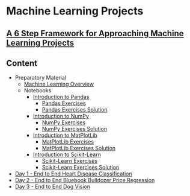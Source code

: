 # Machine Learning Projects

## [A 6 Step Framework for Approaching Machine Learning Projects](A_6_Step_Framework_for_Approaching_Machine_Learning_Projects.md)

## Content

- Preparatory Material
  - [Machine Learning Overview](Machine-Learning-Overview.pdf)
  - Notebooks
    - [Introduction to Pandas](notebooks/01.01-Pandas_Exercises.ipynb)
      - [Pandas Exercises](notebooks/01.01-Pandas_Exercises)
      - [Pandas Exercises Solution](notebooks/01.02-Pandas_Exercises_Solution.ipynb)
    - [Introduction to NumPy](notebooks/02-Introduction_to_NumPy.ipynb)
      - [NumPy Exercises](notebooks/02.01-NumPy_Exercises.ipynb)
      - [NumPy Exercises Solution](notebooks/02.02-NumPy_Exercises_Solution.ipynb)
    - [Introduction to MatPlotLib](notebooks/03-Introduction_to_MatPlotLib.ipynb)
      - [MatPlotLib Exercises](notebooks/03.01-MatPlotLib_Exercises.ipynb)
      - [MatPlotLib Exercises Solution](notebooks/03.02-MatPlotLib_Exercises_Solution.ipynb)
    - [Introduction to Scikit-Learn](notebooks/04-Introduction_to_Scikit_Learn.ipynb)
      - [Scikit-Learn Exercises](notebooks/04.01-Scikit_Learn_Exercises.ipynb)
      - [Scikit-Learn Exercises Solution](notebooks/04.02-Scikit_Learn_Exercises_Solution.ipynb)
- [Day 1 - End to End Heart Disease Classification](notebooks/05-End_to_End_Heart_Disease_Classification.ipynb)
- [Day 2 - End to End Bluebook Bulldozer Price Regression](notebooks/06-End_to_End_Bluebook_Bulldozer_Price_Regression.ipynb])
- [Day 3 - End to End Dog Vision](notebooks/07-End_to_End_Dog_Vision.ipynb)